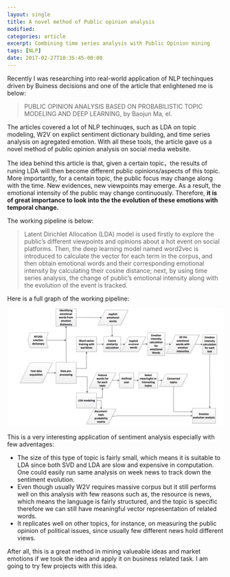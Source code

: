 ```yaml
---
layout: single
title: A novel method of Public opinion analysis
modified:
categories: article
excerpt: Combining time series analysis with Public Opinion mining
tags: [NLP]
date: 2017-02-27T10:35:45-00:00
--- 
```


Recently I was researching into real-world application of NLP techinques driven by Buiness decisions and one of the article that enlightened me is below:  
> PUBLIC OPINION ANALYSIS BASED ON PROBABILISTIC TOPIC MODELING AND DEEP LEARNING, by Baojun Ma, el.  

The articles covered a lot of NLP techinuqes, such as LDA on topic modeling, W2V on explict sentiment dictionary building, and time series analysis on agregated emotion.  With all these tools, the article gave us a novel method of public opinion analysis on social media website.  

The idea behind this article is that, given a certain topic，the results of runing LDA will then become different public opinions/aspects of this topic. More importantly, for a centain topic, the public focus may change along with the time. New evidences, new viewpoints may emerge. As a result, the emotional intensity of the public may change continuously. Therefore, **it is of great importance to look into the the evolution of these emotions with temporal change.**  

The working pipeline is below: 

> Latent Dirichlet Allocation (LDA) model is used firstly to explore the public’s different viewpoints and opinions about a hot event on social platforms. Then, the deep learning model named word2vec is introduced to calculate the vector for each term in the corpus, and then obtain emotional words and their corresponding emotional intensity by calculating their cosine distance; next, by using time series analysis, the change of public’s emotional intensity along with the evolution of the event is tracked.  

Here is a full graph of the working pipeline:

![Working pipe](/assets/images/time_topic_modeling.png)

This is a very interesting application of sentiment analysis especially with few adventages:
- The size of this type of topic is fairly small, which means it is suitable to LDA since both SVD and LDA are slow and expensive in computation. One could easily run same analysis on week news to track down the sentiment evolution.
- Even though usually W2V requires massive corpus but it still performs well on this analysis with few reasons such as, the resource is news, which means the language is fairly structured, and the topic is specific therefore we can still have meaningful vector representation of related words.
- It replicates well on other topics, for instance, on measuring the public opinion of political issues, since usually few different news hold different views.   

After all, this is a great method in mining valueable ideas and market emotions if we took the idea and apply it on business related task. I am going to try few projects with this idea. 

